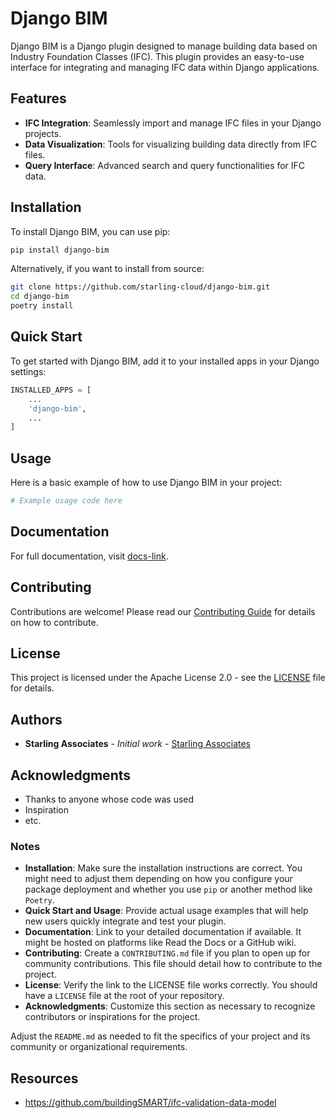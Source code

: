 # Django BIM

Django BIM is a Django plugin designed to manage building data based on Industry Foundation Classes (IFC). This plugin provides an easy-to-use interface for integrating and managing IFC data within Django applications.

## Features

- **IFC Integration**: Seamlessly import and manage IFC files in your Django projects.
- **Data Visualization**: Tools for visualizing building data directly from IFC files.
- **Query Interface**: Advanced search and query functionalities for IFC data.

## Installation

To install Django BIM, you can use pip:

```bash
pip install django-bim
```

Alternatively, if you want to install from source:

```bash
git clone https://github.com/starling-cloud/django-bim.git
cd django-bim
poetry install
```

## Quick Start

To get started with Django BIM, add it to your installed apps in your Django settings:

```python
INSTALLED_APPS = [
    ...
    'django-bim',
    ...
]
```

## Usage

Here is a basic example of how to use Django BIM in your project:

```python
# Example usage code here
```

## Documentation

For full documentation, visit [docs-link](#).

## Contributing

Contributions are welcome! Please read our [Contributing Guide](CONTRIBUTING.md) for details on how to contribute.

## License

This project is licensed under the Apache License 2.0 - see the [LICENSE](LICENSE) file for details.

## Authors

- **Starling Associates** - *Initial work* - [Starling Associates](https://github.com/starling-cloud/django-bim)

## Acknowledgments

- Thanks to anyone whose code was used
- Inspiration
- etc.

### Notes

- **Installation**: Make sure the installation instructions are correct. You might need to adjust them depending on how you configure your package deployment and whether you use `pip` or another method like `Poetry`.
- **Quick Start and Usage**: Provide actual usage examples that will help new users quickly integrate and test your plugin.
- **Documentation**: Link to your detailed documentation if available. It might be hosted on platforms like Read the Docs or a GitHub wiki.
- **Contributing**: Create a `CONTRIBUTING.md` file if you plan to open up for community contributions. This file should detail how to contribute to the project.
- **License**: Verify the link to the LICENSE file works correctly. You should have a `LICENSE` file at the root of your repository.
- **Acknowledgments**: Customize this section as necessary to recognize contributors or inspirations for the project.

Adjust the `README.md` as needed to fit the specifics of your project and its community or organizational requirements.

## Resources

- https://github.com/buildingSMART/ifc-validation-data-model